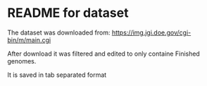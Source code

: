 # README for dataset The dataset was downloaded from: https://img.jgi.doe.gov/cgi-bin/m/main.cgiAfter download it was filtered and edited to only containe Finished genomes.It is saved in tab separated format